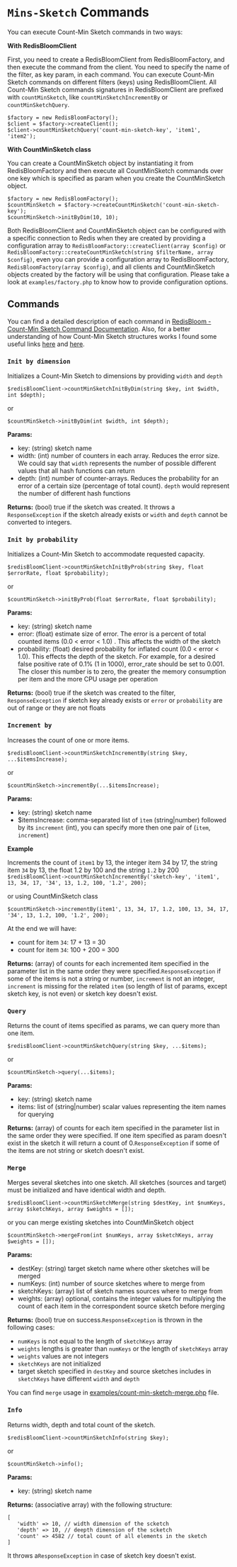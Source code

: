 # `Mins-Sketch` Commands
You can execute Count-Min Sketch commands in two ways:

**With RedisBloomClient**

First, you need to create a RedisBloomClient from RedisBloomFactory, and then execute the command from the client. 
You need to specify the name of the filter, as key param, in each command. You can execute Count-Min Sketch commands on 
different filters (keys) using RedisBloomClient. All Count-Min Sketch commands signatures in RedisBloomClient are prefixed 
with `countMinSketch`, like `countMinSketchIncrementBy` or `countMinSketchQuery`.

```
$factory = new RedisBloomFactory();
$client = $factory->createClient();
$client->countMinSketchQuery('count-min-sketch-key', 'item1', 'item2');
```

**With CountMinSketch class**

You can create a CountMinSketch object by instantiating it from RedisBloomFactory and then execute all CountMinSketch 
commands over one key which is specified as param when you create the CountMinSketch object.

```
$factory = new RedisBloomFactory();
$countMinSketch = $factory->createCountMinSketch('count-min-sketch-key');
$countMinSketch->initByDim(10, 10);
```

Both RedisBloomClient and CountMinSketch object can be configured with a specific connection to Redis when they are created by providing
a configuration array to `RedisBloomFactory::createClient(array $config)` or 
`RedisBloomFactory::createCountMinSketch(string $filterName, array $config)`, even you can provide a configuration array to
RedisBloomFactory, `RedisBloomFactory(array $config)`, and all clients and CountMinSketch objects created by the factory 
will be using that configuration. Please take a look at `examples/factory.php` to know how to provide configuration options.

## Commands
You can find a detailed description of each command in [RedisBloom - Count-Min Sketch Command Documentation](https://oss.redislabs.com/redisbloom/CountMinSketch_Commands/).
Also, for a better understanding of how Count-Min Sketch structures works I found some useful links [here](https://towardsdatascience.com/big-data-with-sketchy-structures-part-1-the-count-min-sketch-b73fb3a33e2a) 
and [here](https://medium.com/@gopalkrushnapattanaik/understanding-count-min-sketch-8a10590fc936).

### `Init by dimension`
Initializes a Count-Min Sketch to dimensions by providing `width` and `depth`

`$redisBloomClient->countMinSketchInitByDim(string $key, int $width, int $depth);`

or

`$countMinSketch->initByDim(int $width, int $depth);`

**Params:**
- key: (string) sketch name
- width: (int) number of counters in each array. Reduces the error size. We could say that `width` represents the number of possible different values that all hash functions can return 
- depth: (int) number of counter-arrays. Reduces the probability for an error of a certain size (percentage of total count). `depth` would represent the number of different hash functions

**Returns:** (bool) true if the sketch was created. It throws a `ResponseException` if the sketch already exists or 
`width` and `depth` cannot be converted to integers.

### `Init by probability`
Initializes a Count-Min Sketch to accommodate requested capacity.

`$redisBloomClient->countMinSketchInitByProb(string $key, float $errorRate, float $probability);`

or

`$countMinSketch->initByProb(float $errorRate, float $probability);`

**Params:**
- key: (string) sketch name
- error: (float) estimate size of error. The error is a percent of total counted items (0.0 < error < 1.0) . This affects the width of the sketch
- probability: (float) desired probability for inflated count (0.0 < error < 1.0). This effects the depth of the sketch. For example, for a desired false positive rate of 0.1% (1 in 1000), error_rate should be set to 0.001. The closer this number is to zero, the greater the memory consumption per item and the more CPU usage per operation

**Returns:** (bool) true if the sketch was created to the filter, `ResponseException` if sketch key already exists 
or `error` or `probability` are out of range or they are not floats

### `Increment by`
Increases the count of one or more items.

`$redisBloomClient->countMinSketchIncrementBy(string $key, ...$itemsIncrease);`

or

`$countMinSketch->incrementBy(...$itemsIncrease);`

**Params:**
- key: (string) sketch name
- $itemsIncrease: comma-separated list of `ìtem` (string|number) followed by its `increment` (int), you can specify more 
then one pair of (`item`, `increment`)

**Example**

Increments the count of `item1` by 13, the integer item 34 by 17, the string item `34` by 13, the float 1.2 by 100 
and the string `1.2` by 200
`$redisBloomClient->countMinSketchIncrementBy('sketch-key', 'item1', 13, 34, 17, '34', 13, 1.2, 100, '1.2', 200);`

or  using CountMinSketch class 

`$countMinSketch->incrementBy(item1', 13, 34, 17, 1.2, 100, 13, 34, 17, '34', 13, 1.2, 100, '1.2', 200);`

At the end we will have:
- count for item `34`: 17 + 13 = 30
- count for item `34`: 100 + 200 = 300

**Returns:** (array) of counts for each incremented item specified in the parameter list in the same order they were 
specified.`ResponseException` if some of the items is not a string or number, `increment` is not an integer, 
`increment` is missing for the related `item` (so length of list of params, except sketch key, is not even) 
or sketch key doesn't exist.

### `Query`
Returns the count of items specified as params, we can query more than one item.

`$redisBloomClient->countMinSketchQuery(string $key, ...$items);`

or

`$countMinSketch->query(...$items);`

**Params:**
- key: (string) sketch name
- items: list of (string|number) scalar values representing the item names for querying

**Returns:** (array) of counts for each item specified in the parameter list in the same order they were specified. If 
one item specified as param doesn't exist in the sketch it will return a count of 0.`ResponseException` if some of the 
items are not string or sketch doesn't exist.

### `Merge`
Merges several sketches into one sketch. All sketches (sources and target) must be initialized and have identical 
width and depth.

`$redisBloomClient->countMinSketchMerge(string $destKey, int $numKeys, array $sketchKeys, array $weights = []);`

or you can merge existing sketches into CountMinSketch object

`$countMinSketch->mergeFrom(int $numKeys, array $sketchKeys, array $weights = []);`

**Params:**
- destKey: (string) target sketch name where other sketches will be merged
- numKeys: (int) number of source sketches where to merge from
- sketchKeys: (array) list of sketch names sources where to merge from
- weights: (array) optional, contains the integer values for multiplying the count of each item in the correspondent 
source sketch before merging

**Returns:** (bool) true on success.`ResponseException` is thrown in the following cases:
- `numKeys` is not equal to the length of `sketchKeys` array
- `weights` lengths is greater than `numKeys` or the length of `sketchKeys` array
- `weights` values are not integers
- `sketchKeys` are not initialized
- target sketch specified in `destKey` and source sketches includes in `sketchKeys` have different `width` and `depth`

You can find `merge` usage in [examples/count-min-sketch-merge.php](https://github.com/averias/phpredis-bloom/blob/master/examples/count-min-sketch-merge.php) file.

### `Info`
Returns width, depth and total count of the sketch.

`$redisBloomClient->countMinSketchInfo(string $key);`

or

`$countMinSketch->info();`

**Params:**
- key: (string) sketch name

**Returns:** (associative array) with the following structure:
```
[
   'width' => 10, // width dimension of the scketch
   'depth' => 10, // deepth dimension of the scketch
   'count' => 4582 // total count of all elements in the sketch
]
```

It throws a`ResponseException` in case of sketch key doesn't exist.
